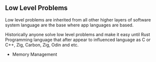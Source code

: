 ## Low Level Problems

Low level problems are inherited from all other higher layers of software system language are the base where app languages are based.

Historically anyone solve low level problems and make it easy until Rust Programming language that after appear to influenced language as C or C++, Zig, Carbon, Zig, Odin and etc.

- Memory Management